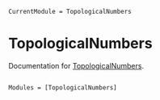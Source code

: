 ```@meta
CurrentModule = TopologicalNumbers
```

# TopologicalNumbers

Documentation for [TopologicalNumbers](https://github.com/KskAdch/TopologicalNumbers.jl).

```@index
```

```@autodocs
Modules = [TopologicalNumbers]
```
